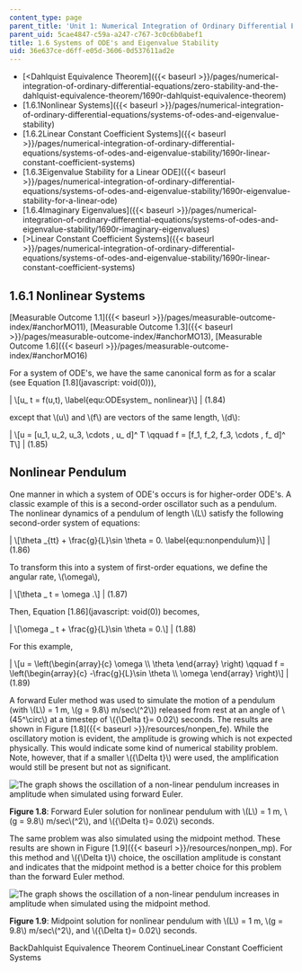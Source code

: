 ```yaml
---
content_type: page
parent_title: 'Unit 1: Numerical Integration of Ordinary Differential Equations'
parent_uid: 5cae4847-c59a-a247-c767-3c0c6b0abef1
title: 1.6 Systems of ODE's and Eigenvalue Stability
uid: 36e637ce-d6ff-e05d-3606-0d537611ad2e
---
```


*   [<Dahlquist Equivalence Theorem]({{< baseurl >}}/pages/numerical-integration-of-ordinary-differential-equations/zero-stability-and-the-dahlquist-equivalence-theorem/1690r-dahlquist-equivalence-theorem)
*   [1.6.1Nonlinear Systems]({{< baseurl >}}/pages/numerical-integration-of-ordinary-differential-equations/systems-of-odes-and-eigenvalue-stability)
*   [1.6.2Linear Constant Coefficient Systems]({{< baseurl >}}/pages/numerical-integration-of-ordinary-differential-equations/systems-of-odes-and-eigenvalue-stability/1690r-linear-constant-coefficient-systems)
*   [1.6.3Eigenvalue Stability for a Linear ODE]({{< baseurl >}}/pages/numerical-integration-of-ordinary-differential-equations/systems-of-odes-and-eigenvalue-stability/1690r-eigenvalue-stability-for-a-linear-ode)
*   [1.6.4Imaginary Eigenvalues]({{< baseurl >}}/pages/numerical-integration-of-ordinary-differential-equations/systems-of-odes-and-eigenvalue-stability/1690r-imaginary-eigenvalues)
*   [\>Linear Constant Coefficient Systems]({{< baseurl >}}/pages/numerical-integration-of-ordinary-differential-equations/systems-of-odes-and-eigenvalue-stability/1690r-linear-constant-coefficient-systems)

1.6.1 Nonlinear Systems
-----------------------

[Measurable Outcome 1.1]({{< baseurl >}}/pages/measurable-outcome-index/#anchorMO11), [Measurable Outcome 1.3]({{< baseurl >}}/pages/measurable-outcome-index/#anchorMO13), [Measurable Outcome 1.6]({{< baseurl >}}/pages/measurable-outcome-index/#anchorMO16) 

For a system of ODE's, we have the same canonical form as for a scalar (see Equation [1.8](javascript: void(0))),

| \\\[u\_ t = f(u,t), \\label{equ:ODEsystem\_ nonlinear}\\\] | (1.84) 

except that \\(u\\) and \\(f\\) are vectors of the same length, \\(d\\):

| \\\[u = \[u\_1, u\_2, u\_3, \\cdots , u\_ d\]^ T \\qquad f = \[f\_1, f\_2, f\_3, \\cdots , f\_ d\]^ T\\\] | (1.85) 

Nonlinear Pendulum
------------------

One manner in which a system of ODE's occurs is for higher-order ODE's. A classic example of this is a second-order oscillator such as a pendulum. The nonlinear dynamics of a pendulum of length \\(L\\) satisfy the following second-order system of equations:

| \\\[\\theta \_{tt} + \\frac{g}{L}\\sin \\theta = 0. \\label{equ:nonpendulum}\\\] | (1.86) 

To transform this into a system of first-order equations, we define the angular rate, \\(\\omega\\),

| \\\[\\theta \_ t = \\omega .\\\] | (1.87) 

Then, Equation [1.86](javascript: void(0)) becomes,

| \\\[\\omega \_ t + \\frac{g}{L}\\sin \\theta = 0.\\\] | (1.88) 

For this example,

| \\\[u = \\left(\\begin{array}{c} \\omega \\\\ \\theta \\end{array} \\right) \\qquad f = \\left(\\begin{array}{c} -\\frac{g}{L}\\sin \\theta \\\\ \\omega \\end{array} \\right)\\\] | (1.89) 

A forward Euler method was used to simulate the motion of a pendulum (with \\(L\\) = 1 m, \\(g = 9.8\\) m/sec\\(^2\\)) released from rest at an angle of \\(45^\\circ\\) at a timestep of \\({\\Delta t}= 0.02\\) seconds. The results are shown in Figure [1.8]({{< baseurl >}}/resources/nonpen_fe). While the oscillatory motion is evident, the amplitude is growing which is not expected physically. This would indicate some kind of numerical stability problem. Note, however, that if a smaller \\({\\Delta t}\\) were used, the amplification would still be present but not as significant.

![The graph shows the oscillation of a non-linear pendulum increases in amplitude when simulated using forward Euler.](BASEURL_PLACEHOLDER/resources/nonpen_fe)

**Figure 1.8**: Forward Euler solution for nonlinear pendulum with \\(L\\) = 1 m, \\(g = 9.8\\) m/sec\\(^2\\), and \\({\\Delta t}= 0.02\\) seconds.

The same problem was also simulated using the midpoint method. These results are shown in Figure [1.9]({{< baseurl >}}/resources/nonpen_mp). For this method and \\({\\Delta t}\\) choice, the oscillation amplitude is constant and indicates that the midpoint method is a better choice for this problem than the forward Euler method.

![The graph shows the oscillation of a non-linear pendulum increases in amplitude when simulated using the midpoint method.](BASEURL_PLACEHOLDER/resources/nonpen_mp)

**Figure 1.9**: Midpoint solution for nonlinear pendulum with \\(L\\) = 1 m, \\(g = 9.8\\) m/sec\\(^2\\), and \\({\\Delta t}= 0.02\\) seconds.

BackDahlquist Equivalence Theorem ContinueLinear Constant Coefficient Systems